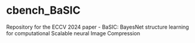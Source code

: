 # cbench_BaSIC
Repository for the ECCV 2024 paper - BaSIC: BayesNet structure learning for computational Scalable neural Image Compression
